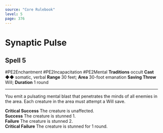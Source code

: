 ```yaml
---
source: "Core Rulebook"
level: 5
page: 376
---
```


# Synaptic Pulse
## Spell 5
#PE2Enchantment #PE2Incapacitation #PE2Mental 
**Traditions** occult
**Cast** ◆◆ somatic, verbal
**Range** 30 feet; **Area** 30-foot emanation
**Saving Throw** Will; **Duration** 1 round

-----
You emit a pulsating mental blast that penetrates the minds of all enemies in the area. Each creature in the area must attempt a Will save.  

**Critical Success** The creature is unaffected.  
**Success** The creature is stunned 1.  
**Failure** The creature is stunned 2.  
**Critical Failure** The creature is stunned for 1 round.